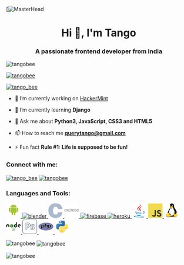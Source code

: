    [![MasterHead](https://cdn.discordapp.com/attachments/755439703322263603/821414550267756564/Background.png)
<h1 align="center">Hi 👋, I'm Tango</h1>
<h3 align="center">A passionate frontend developer from India</h3>

<p align="left"> <img src="https://komarev.com/ghpvc/?username=tangobee&label=Profile%20views&color=0e75b6&style=flat" alt="tangobee" /> </p>

<p align="left"> <a href="https://github.com/ryo-ma/github-profile-trophy"><img src="https://github-profile-trophy.vercel.app/?username=tangobee" alt="tangobee" /></a> </p>

<p align="left"> <a href="https://twitter.com/tango_bee" target="blank"><img src="https://img.shields.io/twitter/follow/tangobee?logo=twitter&style=for-the-badge" alt="tango_bee" /></a> </p>

- 🔭 I’m currently working on [HackerMint](https://github.com/TangoBeee/HackerMint/)

- 🌱 I’m currently learning **Django**

- 💬 Ask me about **Python3, JavaScript, CSS3 and HTML5**

- 📫 How to reach me **querytango@gmail.com**

- ⚡ Fun fact **Rule #1: Life is supposed to be fun!**

<h3 align="left">Connect with me:</h3>
<p align="left">
<a href="https://twitter.com/tango_bee" target="blank"><img align="center" src="https://cdn.jsdelivr.net/npm/simple-icons@3.0.1/icons/twitter.svg" alt="tango_bee" height="30" width="40" /></a>
<a href="https://www.instagram.com/tango_bee_/" target="blank"><img align="center" src="https://cdn.jsdelivr.net/npm/simple-icons@3.0.1/icons/instagram.svg" alt="tangobee" height="30" width="40" /></a>
</p>

<h3 align="left">Languages and Tools:</h3>
<p align="left"> <a href="https://developer.android.com" target="_blank"> <img src="https://raw.githubusercontent.com/devicons/devicon/master/icons/android/android-original-wordmark.svg" alt="android" width="40" height="40"/> </a> <a href="https://www.blender.org/" target="_blank"> <img src="https://download.blender.org/branding/community/blender_community_badge_white.svg" alt="blender" width="40" height="40"/> </a> <a href="https://www.cprogramming.com/" target="_blank"> <img src="https://raw.githubusercontent.com/devicons/devicon/master/icons/c/c-original.svg" alt="c" width="40" height="40"/> </a> <a href="https://expressjs.com" target="_blank"> <img src="https://raw.githubusercontent.com/devicons/devicon/master/icons/express/express-original-wordmark.svg" alt="express" width="40" height="40"/> </a> <a href="https://firebase.google.com/" target="_blank"> <img src="https://www.vectorlogo.zone/logos/firebase/firebase-icon.svg" alt="firebase" width="40" height="40"/> </a> <a href="https://heroku.com" target="_blank"> <img src="https://www.vectorlogo.zone/logos/heroku/heroku-icon.svg" alt="heroku" width="40" height="40"/> </a> <a href="https://www.java.com" target="_blank"> <img src="https://raw.githubusercontent.com/devicons/devicon/master/icons/java/java-original.svg" alt="java" width="40" height="40"/> </a> <a href="https://developer.mozilla.org/en-US/docs/Web/JavaScript" target="_blank"> <img src="https://raw.githubusercontent.com/devicons/devicon/master/icons/javascript/javascript-original.svg" alt="javascript" width="40" height="40"/> </a> <a href="https://www.linux.org/" target="_blank"> <img src="https://raw.githubusercontent.com/devicons/devicon/master/icons/linux/linux-original.svg" alt="linux" width="40" height="40"/> </a> <a href="https://nodejs.org" target="_blank"> <img src="https://raw.githubusercontent.com/devicons/devicon/master/icons/nodejs/nodejs-original-wordmark.svg" alt="nodejs" width="40" height="40"/> </a> <a href="https://www.photoshop.com/en" target="_blank"> <img src="https://raw.githubusercontent.com/devicons/devicon/master/icons/photoshop/photoshop-line.svg" alt="photoshop" width="40" height="40"/> </a> <a href="https://www.php.net" target="_blank"> <img src="https://raw.githubusercontent.com/devicons/devicon/master/icons/php/php-original.svg" alt="php" width="40" height="40"/> </a> <a href="https://www.python.org" target="_blank"> <img src="https://raw.githubusercontent.com/devicons/devicon/master/icons/python/python-original.svg" alt="python" width="40" height="40"/> </a> </p>

<p><img align="left" src="https://github-readme-stats.vercel.app/api/top-langs?username=tangobee&show_icons=true&locale=en&layout=compact" alt="tangobee" /></p>

<p>&nbsp;<img align="center" src="https://github-readme-stats.vercel.app/api?username=tangobee&show_icons=true&locale=en" alt="tangobee" /></p>

<p><img align="center" src="https://github-readme-streak-stats.herokuapp.com/?user=tangobee&" alt="tangobee" /></p> 

